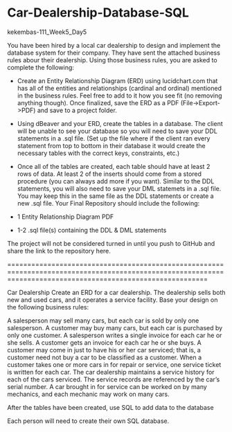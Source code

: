 # Car-Dealership-Database-SQL
kekembas-111_Week5_Day5 

You have been hired by a local car dealership to design and implement the database system for their company. They have sent the attached business rules abour their dealership. Using those business rules, you are asked to complete the following:

- Create an Entity Relationship Diagram (ERD) using lucidchart.com that has all of the entities and relationships (cardinal and ordinal) mentioned in the business rules. Feel free to add to it how you see fit (no removing anything though). Once finalized, save the ERD as a PDF (File->Export->PDF) and save to a project folder.

- Using dBeaver and your ERD, create the tables in a database. The client will be unable to see your database so you will need to save your DDL statements in a .sql file. (Set up the file where if the client ran every statement from top to bottom in their database it would create the necessary tables with the correct keys, constraints, etc.)

- Once all of the tables are created, each table should have at least 2 rows of data. At least 2 of the inserts should come from a stored procedure (you can always add more if you want). Similar to the DDL statements, you will also need to save your DML statemets in a .sql file. You may keep this in the same file as the DDL statements or create a new .sql file.
Your Final Repository should include the following:
- 1 Entity Relationship Diagram PDF
- 1-2 .sql file(s) containing the DDL & DML statements

The project will not be considered turned in until you push to GitHub and share the link to the repository here.

==============================================================================================================================================================

Car Dealership
Create an ERD for a car dealership. The dealership sells both new and used cars, and it operates a service facility. Base your design on the following business rules:

A salesperson may sell many cars, but each car is sold by only one salesperson.
A customer may buy many cars, but each car is purchased by only one customer.
A salesperson writes a single invoice for each car he or she sells.
A customer gets an invoice for each car he or she buys.
A customer may come in just to have his or her car serviced; that is, a customer need not buy a car to be classified as a customer.
When a customer takes one or more cars in for repair or service, one service ticket is written for each car.
The car dealership maintains a service history for each of the cars serviced. The service  records are referenced by the car’s serial number.
A car brought in for service can be worked on by many mechanics, and each mechanic may work on many cars.

After the tables have been created, use SQL to add data to the database

Each person will need to create their own SQL database.
